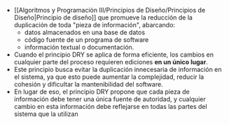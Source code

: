 - [[Algoritmos y Programación III/Principios de Diseño/Principios de Diseño|Principio de diseño]] que promueve la reducción de la duplicación de toda "pieza de información", abarcando: 
	- datos almacenados en una base de datos
	- código fuente de un programa de software
	- información textual o documentación. 
- Cuando el principio DRY se aplica de forma eficiente, los cambios en cualquier parte del proceso requieren ediciones **en un único lugar**.
- Este principio busca evitar la duplicación innecesaria de información en el sistema, ya que esto puede aumentar la complejidad, reducir la cohesión y dificultar la mantenibilidad del software.
- En lugar de eso, el principio DRY propone que cada pieza de información debe tener una única fuente de autoridad, y cualquier cambio en esta información debe reflejarse en todas las partes del sistema que la utilizan